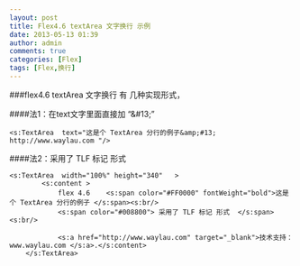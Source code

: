 ```yaml
---
layout: post
title: Flex4.6 textArea 文字换行 示例
date: 2013-05-13 01:39
author: admin
comments: true
categories: [Flex]
tags: [Flex,换行]
---
```

###flex4.6 textArea 文字换行 有 几种实现形式，

####法1：在text文字里面直接加 “&amp;#13;”

	<s:TextArea  text="这是个 TextArea 分行的例子&amp;#13; http://www.waylau.com "/>
 
####法2：采用了 TLF 标记 形式

	<s:TextArea  width="100%" height="340"   >
			<s:content >
				flex 4.6	<s:span color="#FF0000" fontWeight="bold">这是个 TextArea 分行的例子 </s:span><s:br/>
				<s:span color="#008800"> 采用了 TLF 标记 形式  </s:span> <s:br/>

				<s:a href="http://www.waylau.com" target="_blank">技术支持：www.waylau.com </s:a>.</s:content>
		</s:TextArea>